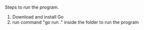 Steps to run the program.
1. Download and install Go
2. run command "go run ." inside the folder to run the program
